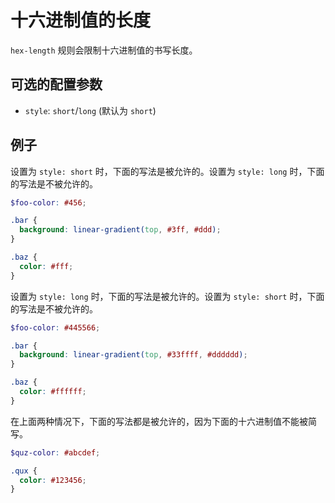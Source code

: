 # 十六进制值的长度

`hex-length` 规则会限制十六进制值的书写长度。

## 可选的配置参数

* `style`: `short`/`long` (默认为 `short`)

## 例子

设置为 `style: short` 时，下面的写法是被允许的。设置为 `style: long` 时，下面的写法是不被允许的。

```scss
$foo-color: #456;

.bar {
  background: linear-gradient(top, #3ff, #ddd);
}

.baz {
  color: #fff;
}
```

设置为 `style: long` 时，下面的写法是被允许的。设置为 `style: short` 时，下面的写法是不被允许的。

```scss
$foo-color: #445566;

.bar {
  background: linear-gradient(top, #33ffff, #dddddd);
}

.baz {
  color: #ffffff;
}
```

在上面两种情况下，下面的写法都是被允许的，因为下面的十六进制值不能被简写。

```scss
$quz-color: #abcdef;

.qux {
  color: #123456;
}
```
